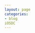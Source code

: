 ```yaml
---
layout: page
categories:
- blog
iOSDC
---
```


<script async class="speakerdeck-embed" data-id="027c88ce3d6c4ac4a378333fad3b9d55" data-ratio="1.33333333333333" src="https://speakerdeck.com/assets/embed.js"></script>
